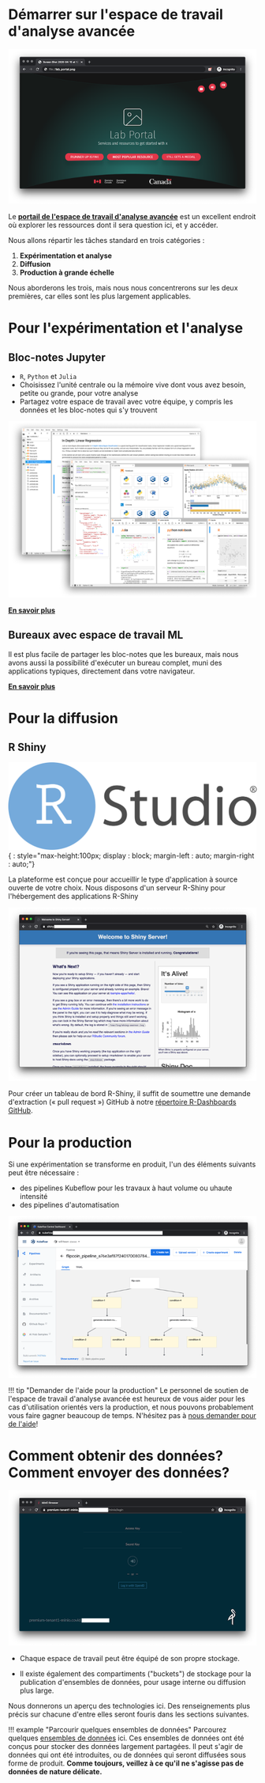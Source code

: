 # D&eacute;marrer sur l'espace de travail d'analyse avanc&eacute;e

![Page d'accueil de l'espace de travail d'analyse avanc&eacute;e](images/readme/portal_ui.png)

Le **[portail de l'espace de travail d'analyse avanc&eacute;e](https://portal.example.ca)**
est un excellent endroit o&ugrave; explorer les ressources dont il sera question ici, et y acc&eacute;der.

Nous allons r&eacute;partir les t&acirc;ches standard en trois cat&eacute;gories :

  1. **Exp&eacute;rimentation et analyse**
  2. **Diffusion**
  3. **Production &agrave; grande &eacute;chelle**

Nous aborderons les trois, mais nous nous concentrerons sur les
deux premi&egrave;res, car elles sont les plus largement applicables.

# Pour l'exp&eacute;rimentation et l'analyse

<!--! [Kubeflow](images/logo-kubeflow.png){ : style="max-height:200px"} -->

## Bloc-notes Jupyter

  - `R`, `Python` et `Julia`
  - Choisissez l'unit&eacute; centrale ou la m&eacute;moire vive dont vous avez besoin, petite ou grande, pour votre analyse
  - Partagez votre espace de travail avec votre &eacute;quipe, y compris les donn&eacute;es et les bloc-notes qui s'y trouvent

![Bloc-notes Jupyter](images/jupyter_in_action.png)

[**En savoir plus**](1-Experiences/Jupyter)

## Bureaux avec espace de travail ML

Il est plus facile de partager les bloc-notes que les bureaux, mais nous avons aussi la possibilit&eacute;
d'ex&eacute;cuter un bureau complet, muni des applications typiques, directement dans votre navigateur.

[**En savoir plus**](1-Experiences/ML-Workspaces)

# Pour la diffusion

## R Shiny

![R Shiny](images/logo-RStudio.png){ : style="max-height:100px; display : block; margin-left : auto; margin-right : auto;"}

La plateforme est con&ccedil;ue pour accueillir le type d'application &agrave; source ouverte de votre choix.
Nous disposons d'un serveur R-Shiny pour l'h&eacute;bergement des applications R-Shiny

![Serveur R-Shiny](images/readme/shiny_ui.png)
 
Pour cr&eacute;er un tableau de bord R-Shiny, il suffit de soumettre une demande d'extraction (&laquo; pull request &raquo;) GitHub
&agrave; notre [r&eacute;pertoire R-Dashboards GitHub](https://github.com/StatCan/R-dashboards). 

# Pour la production

Si une exp&eacute;rimentation se transforme en produit, l'un des &eacute;l&eacute;ments suivants peut &ecirc;tre n&eacute;cessaire :

  - des pipelines Kubeflow pour les travaux &agrave; haut volume ou uhaute intensit&eacute;
  - des pipelines d'automatisation
 
![Pipelines Kubeflow](images/readme/kubeflow_pipeline.png)

!!! tip "Demander de l'aide pour la production"
    Le personnel de soutien de l'espace de travail d'analyse avanc&eacute;e est heureux 
    de vous aider pour les cas d'utilisation orient&eacute;s vers la production, 
    et nous pouvons probablement vous faire gagner beaucoup de temps.
    N'h&eacute;sitez pas &agrave; [nous demander pour de l'aide](Aide)!

# Comment obtenir des donn&eacute;es? Comment envoyer des donn&eacute;es?

![Parcourir les ensembles de donn&eacute;es](images/readme/minio_ui.png)

 - Chaque espace de travail peut &ecirc;tre &eacute;quip&eacute; de son propre stockage.

 - Il existe &eacute;galement des compartiments ("buckets") de stockage pour la publication 
   d'ensembles de donn&eacute;es, pour usage interne ou diffusion plus large.

Nous donnerons un aper&ccedil;u des technologies ici. Des renseignements plus pr&eacute;cis sur
chacune d'entre elles seront fouris dans les sections suivantes. 

!!! example "Parcourir quelques ensembles de donn&eacute;es"
    Parcourez quelques [ensembles de donn&eacute;es](https://datasets.example.ca) ici. 
    Ces ensembles de donn&eacute;es ont &eacute;t&eacute; con&ccedil;us pour stocker des donn&eacute;es largement partag&eacute;es. 
    Il peut s'agir de donn&eacute;es qui ont &eacute;t&eacute; introduites, ou de donn&eacute;es qui seront diffus&eacute;es
    sous forme de produit. **Comme toujours, veillez &agrave; ce qu'il ne s'agisse pas de donn&eacute;es 
    de nature d&eacute;licate.**
